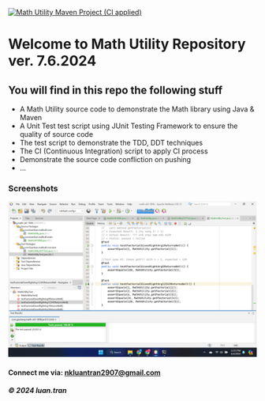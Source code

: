 [![Math Utility Maven Project (CI applied)](https://github.com/ngckinhluan/math-util-1808/actions/workflows/ci-script.yml/badge.svg)](https://github.com/ngckinhluan/math-util-1808/actions/workflows/ci-script.yml)
# Welcome to Math Utility Repository ver. 7.6.2024

## You will find in this repo the following stuff

* A Math Utility source code to demonstrate the Math library using Java & Maven
* A Unit Test test script using JUnit Testing Framework to ensure the quality of source code
* The test script to demonstrate the TDD, DDT techniques
* The CI (Continuous Integration) script to apply CI process 
* Demonstrate the source code confliction on pushing
* ...

### Screenshots
![Source code and Unit Test](https://github.com/ngckinhluan/math-util-1808/blob/main/screenshots/Screenshot%202024-06-04%20122319.png)


#### Connect me via: nkluantran2907@gmail.com

##### &#169; 2024 luan.tran

